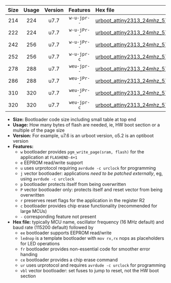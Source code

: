 |Size|Usage|Version|Features|Hex file|
|:-:|:-:|:-:|:-:|:--|
|214|224|u7.7|`w-u-jpr--`|[urboot_attiny2313_24mhz_57600bps_lednop_ur_vbl.hex](https://raw.githubusercontent.com/stefanrueger/urboot.hex/main/mcus/attiny2313/fcpu_24mhz/57600_bps/urboot_attiny2313_24mhz_57600bps_lednop_ur_vbl.hex)|
|222|224|u7.7|`w-u-jPr--`|[urboot_attiny2313_24mhz_57600bps_ur_vbl.hex](https://raw.githubusercontent.com/stefanrueger/urboot.hex/main/mcus/attiny2313/fcpu_24mhz/57600_bps/urboot_attiny2313_24mhz_57600bps_ur_vbl.hex)|
|242|256|u7.7|`w-u-jPr--`|[urboot_attiny2313_24mhz_57600bps_lednop_fr_ur_vbl.hex](https://raw.githubusercontent.com/stefanrueger/urboot.hex/main/mcus/attiny2313/fcpu_24mhz/57600_bps/urboot_attiny2313_24mhz_57600bps_lednop_fr_ur_vbl.hex)|
|252|256|u7.7|`w-u-jpr-c`|[urboot_attiny2313_24mhz_57600bps_lednop_fr_ce_ur_vbl.hex](https://raw.githubusercontent.com/stefanrueger/urboot.hex/main/mcus/attiny2313/fcpu_24mhz/57600_bps/urboot_attiny2313_24mhz_57600bps_lednop_fr_ce_ur_vbl.hex)|
|278|288|u7.7|`weu-jpr--`|[urboot_attiny2313_24mhz_57600bps_ee_lednop_ur_vbl.hex](https://raw.githubusercontent.com/stefanrueger/urboot.hex/main/mcus/attiny2313/fcpu_24mhz/57600_bps/urboot_attiny2313_24mhz_57600bps_ee_lednop_ur_vbl.hex)|
|286|288|u7.7|`weu-jPr--`|[urboot_attiny2313_24mhz_57600bps_ee_ur_vbl.hex](https://raw.githubusercontent.com/stefanrueger/urboot.hex/main/mcus/attiny2313/fcpu_24mhz/57600_bps/urboot_attiny2313_24mhz_57600bps_ee_ur_vbl.hex)|
|310|320|u7.7|`weu-jPr--`|[urboot_attiny2313_24mhz_57600bps_ee_lednop_fr_ur_vbl.hex](https://raw.githubusercontent.com/stefanrueger/urboot.hex/main/mcus/attiny2313/fcpu_24mhz/57600_bps/urboot_attiny2313_24mhz_57600bps_ee_lednop_fr_ur_vbl.hex)|
|320|320|u7.7|`weu-jpr-c`|[urboot_attiny2313_24mhz_57600bps_ee_lednop_fr_ce_ur_vbl.hex](https://raw.githubusercontent.com/stefanrueger/urboot.hex/main/mcus/attiny2313/fcpu_24mhz/57600_bps/urboot_attiny2313_24mhz_57600bps_ee_lednop_fr_ce_ur_vbl.hex)|

- **Size:** Bootloader code size including small table at top end
- **Usage:** How many bytes of flash are needed, ie, HW boot section or a multiple of the page size
- **Version:** For example, u7.6 is an urboot version, o5.2 is an optiboot version
- **Features:**
  + `w` bootloader provides `pgm_write_page(sram, flash)` for the application at `FLASHEND-4+1`
  + `e` EEPROM read/write support
  + `u` uses urprotocol requiring `avrdude -c urclock` for programming
  + `j` vector bootloader: applications *need to be patched externally*, eg, using `avrdude -c urclock`
  + `p` bootloader protects itself from being overwritten
  + `P` vector bootloader only: protects itself and reset vector from being overwritten
  + `r` preserves reset flags for the application in the register R2
  + `c` bootloader provides chip erase functionality (recommended for large MCUs)
  + `-` corresponding feature not present
- **Hex file:** typically MCU name, oscillator frequency (16 MHz default) and baud rate (115200 default) followed by
  + `ee` bootloader supports EEPROM read/write
  + `lednop` is a template bootloader with `mov rx,rx` nops as placeholders for LED operations
  + `fr` bootloader provides non-essential code for smoother error handing
  + `ce` bootloader provides a chip erase command
  + `ur` uses urprotocol and requires `avrdude -c urclock` for programming
  + `vbl` vector bootloader: set fuses to jump to reset, not the HW boot section
